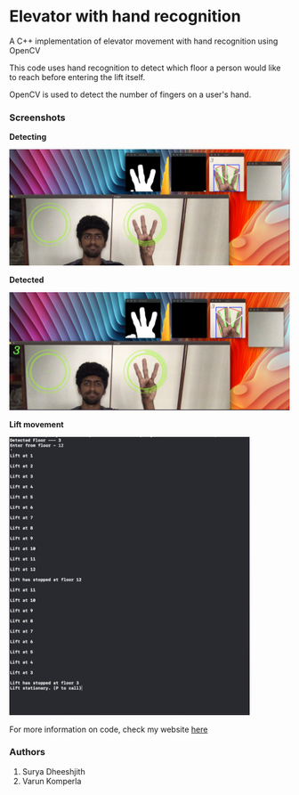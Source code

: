 # Elevator with hand recognition

A C++ implementation of elevator movement with hand recognition using OpenCV


This code uses hand recognition to detect which floor a person would like to reach before entering the lift itself.

OpenCV is used to detect the number of fingers on a user's hand.


### Screenshots

**Detecting**

<img src= 'Images/Detecting.png'>


**Detected**

<img src= 'Images/Detected.png'>

**Lift movement**

<img src= 'Images/Lift_movement.png' height=500>


For more information on code, check my website [here](https://suryadheeshjith.github.io/projects/2018-10-14-elevator_with_hand_recog/)

### Authors

1. Surya Dheeshjith
2. Varun Komperla

